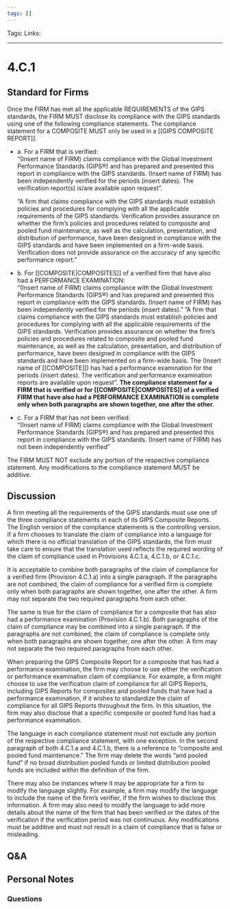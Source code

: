 ```yaml
---
tags: []
---
```

Tags:
Links: 
___
# 4.C.1
## Standard for Firms
Once the FIRM has met all the applicable REQUIREMENTS of the GIPS standards, the FIRM MUST disclose its compliance with the GIPS standards using one of the following compliance statements. The compliance statement for a COMPOSITE MUST only be used in a [[GIPS COMPOSITE REPORT]].

- a. For a FIRM that is verified:  
    “(Insert name of FIRM) claims compliance with the Global Investment Performance Standards (GIPS®) and has prepared and presented this report in compliance with the GIPS standards. (Insert name of FIRM) has been independently verified for the periods (insert dates). The verification report(s) is/are available upon request”.
    
    “A firm that claims compliance with the GIPS standards must establish policies and procedures for complying with all the applicable requirements of the GIPS standards. Verification provides assurance on whether the firm’s policies and procedures related to composite and pooled fund maintenance, as well as the calculation, presentation, and distribution of performance, have been designed in compliance with the GIPS standards and have been implemented on a firm-wide basis. Verification does not provide assurance on the accuracy of any specific performance report.”
- b. For [[COMPOSITE|COMPOSITES]] of a verified firm that have also had a PERFORMANCE EXAMINATION:  
    “(Insert name of FIRM) claims compliance with the Global Investment Performance Standards (GIPS®) and has prepared and presented this report in compliance with the GIPS standards. (Insert name of FIRM) has been independently verified for the periods (insert dates).”
    ”A firm that claims compliance with the GIPS standards must establish policies and procedures for complying with all the applicable requirements of the GIPS standards. Verification provides assurance on whether the firm’s policies and procedures related to composite and pooled fund maintenance, as well as the calculation, presentation, and distribution of performance, have been designed in compliance with the GIPS standards and have been implemented on a firm-wide basis. The (Insert name of [[COMPOSITE]]) has had a performance examination for the periods (insert dates). The verification and performance examination reports are available upon request”.
    **The compliance statement for a FIRM that is verified or for [[COMPOSITE|COMPOSITES]] of a verified FIRM that have also had a PERFORMANCE EXAMINATION is complete only when both paragraphs are shown together, one after the other.**
- c. For a FIRM that has not been verified:  
    “(Insert name of FIRM) claims compliance with the Global Investment Performance Standards (GIPS®) and has prepared and presented this report in compliance with the GIPS standards. (Insert name of FIRM) has not been independently verified”

The FIRM MUST NOT exclude any portion of the respective compliance statement. Any modifications to the compliance statement MUST be additive.
## Discussion
A firm meeting all the requirements of the GIPS standards must use one of the three compliance statements in each of its GIPS Composite Reports. The English version of the compliance statements is the controlling version. If a firm chooses to translate the claim of compliance into a language for which there is no official translation of the GIPS standards, the firm must take care to ensure that the translation used reflects the required wording of the claim of compliance used in Provisions 4.C.1.a, 4.C.1.b, or 4.C.1.c.

It is acceptable to combine both paragraphs of the claim of compliance for a verified firm (Provision 4.C.1.a) into a single paragraph. If the paragraphs are not combined, the claim of compliance for a verified firm is complete only when both paragraphs are shown together, one after the other. A firm may not separate the two required paragraphs from each other.

The same is true for the claim of compliance for a composite that has also had a performance examination (Provision 4.C.1.b). Both paragraphs of the claim of compliance may be combined into a single paragraph. If the paragraphs are not combined, the claim of compliance is complete only when both paragraphs are shown together, one after the other. A firm may not separate the two required paragraphs from each other.

When preparing the GIPS Composite Report for a composite that has had a performance examination, the firm may choose to use either the verification or performance examination claim of compliance. For example, a firm might choose to use the verification claim of compliance for all GIPS Reports, including GIPS Reports for composites and pooled funds that have had a performance examination, if it wishes to standardize the claim of compliance for all GIPS Reports throughout the firm. In this situation, the firm may also disclose that a specific composite or pooled fund has had a performance examination.

The language in each compliance statement must not exclude any portion of the respective compliance statement, with one exception. In the second paragraph of both 4.C.1.a and 4.C.1.b, there is a reference to “composite and pooled fund maintenance.” The firm may delete the words “and pooled fund” if no broad distribution pooled funds or limited distribution pooled funds are included within the definition of the firm.

There may also be instances where it may be appropriate for a firm to modify the language slightly. For example, a firm may modify the language to include the name of the firm’s verifier, if the firm wishes to disclose this information. A firm may also need to modify the language to add more details about the name of the firm that has been verified or the dates of the verification if the verification period was not continuous. Any modifications must be additive and must not result in a claim of compliance that is false or misleading.
## Q&A

## Personal Notes

### Questions